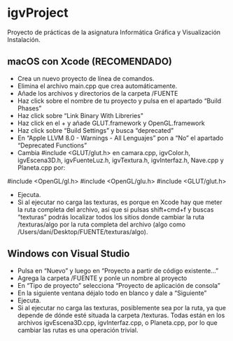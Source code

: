 # igvProject
Proyecto de prácticas de la asignatura Informática Gráfica y Visualización
Instalación.


macOS con Xcode (RECOMENDADO)
-----------------------------
+ Crea un nuevo proyecto de línea de comandos.
+ Elimina el archivo main.cpp que crea automáticamente.
+ Añade los archivos y directorios de la carpeta /FUENTE
+ Haz click sobre el nombre de tu proyecto y pulsa en el apartado “Build Phases”
+ Haz click sobre “Link Binary With Libreries"
+ Haz click en el + y añade GLUT.framework y OpenGL.framework
+ Haz click sobre “Build Settings” y busca “deprecated”
+ En “Apple LLVM 8.0 - Warnings - All Lenguajes” pon a “No” el apartado “Deprecated Functions”
+ Cambia #include \<GLUT/glut.h>  en camara.cpp, igvColor.h, igvEscena3D.h, igvFuenteLuz.h, igvTextura.h, igvInterfaz.h, Nave.cpp y Planeta.cpp por:

\#include \<OpenGL/gl.h>
\#include \<OpenGL/glu.h>
\#include \<GLUT/glut.h>

+ Ejecuta.
+ Si al ejecutar no carga las texturas, es porque en Xcode hay que meter la ruta completa del archivo, así que si pulsas shift+cmd+f y buscas “texturas” podrás localizar todos los sitios donde cambiar la ruta /texturas/algo por la ruta completa del archivo (algo como /Users/dani/Desktop/FUENTE/texturas/algo).

Windows con Visual Studio
-------------------------
+ Pulsa en “Nuevo” y luego en “Proyecto a partir de código existente…”
+ Agrega la carpeta /FUENTE y ponle un nombre al proyecto
+ En “Tipo de proyecto” selecciona “Proyecto de aplicación de consola”
+ En la siguiente ventana déjalo todo en blanco y dale a “Siguiente”
+ Ejecuta.
+ Si al ejecutar no carga las texturas, posiblemente sea por la ruta, ya que depende de dónde esté situada la carpeta /texturas. Todas están en los archivos igvEscena3D.cpp, igvInterfaz.cpp, o Planeta.cpp, por lo que cambiar las rutas es una operación trivial.

